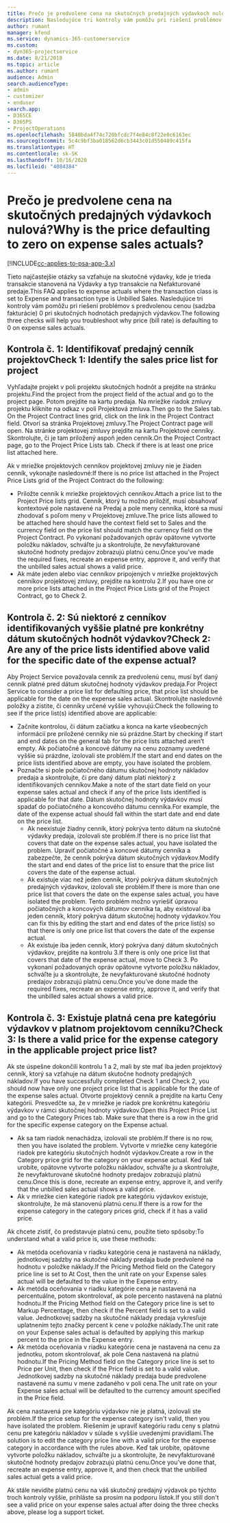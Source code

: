 ```yaml
---
title: Prečo je predvolene cena na skutočných predajných výdavkoch nulová?
description: Nasledujúce tri kontroly vám pomôžu pri riešení problémov s predvolenou cenou 0 pri skutočných hodnotách predajných výdavkov.
author: rumant
manager: kfend
ms.service: dynamics-365-customerservice
ms.custom:
- dyn365-projectservice
ms.date: 8/21/2018
ms.topic: article
ms.author: rumant
audience: Admin
search.audienceType:
- admin
- customizer
- enduser
search.app:
- D365CE
- D365PS
- ProjectOperations
ms.openlocfilehash: 5840bda4f74c720bfcdc7f4e84c8f22e0c6163ec
ms.sourcegitcommit: 5c4c9bf3ba018562d6cb3443c01d550489c415fa
ms.translationtype: HT
ms.contentlocale: sk-SK
ms.lasthandoff: 10/16/2020
ms.locfileid: "4084384"
---
```

# <a name="why-is-the-price-defaulting-to-zero-on-expense-sales-actuals"></a><span data-ttu-id="80792-103">Prečo je predvolene cena na skutočných predajných výdavkoch nulová?</span><span class="sxs-lookup"><span data-stu-id="80792-103">Why is the price defaulting to zero on expense sales actuals?</span></span>

[!INCLUDE[cc-applies-to-psa-app-3.x](../includes/cc-applies-to-psa-app-3x.md)]

<span data-ttu-id="80792-104">Tieto najčastejšie otázky sa vzťahuje na skutočné výdavky, kde je trieda transakcie stanovená na Výdavky a typ transakcie na Nefakturované predaje.</span><span class="sxs-lookup"><span data-stu-id="80792-104">This FAQ applies to expense actuals where the transaction class is set to Expense and transaction type is Unbilled Sales.</span></span> <span data-ttu-id="80792-105">Nasledujúce tri kontroly vám pomôžu pri riešení problémov s predvolenou cenou (sadzba fakturácie) 0 pri skutočných hodnotách predajných výdavkov.</span><span class="sxs-lookup"><span data-stu-id="80792-105">The following three checks will help you troubleshoot why price (bill rate) is defaulting to 0 on expense sales actuals.</span></span>

## <a name="check-1-identify-the-sales-price-list-for-project"></a><span data-ttu-id="80792-106">Kontrola č. 1: Identifikovať predajný cenník projektov</span><span class="sxs-lookup"><span data-stu-id="80792-106">Check 1: Identify the sales price list for project</span></span>

<span data-ttu-id="80792-107">Vyhľadajte projekt v poli projektu skutočných hodnôt a prejdite na stránku projektu.</span><span class="sxs-lookup"><span data-stu-id="80792-107">Find the project from the project field of the actual and go to the project page.</span></span> <span data-ttu-id="80792-108">Potom prejdite na kartu predaja. Na mriežke riadok zmluvy projektu kliknite na odkaz v poli Projektová zmluva.</span><span class="sxs-lookup"><span data-stu-id="80792-108">Then go to the Sales tab. On the Project Contract lines grid, click on the link in the Project Contract field.</span></span> <span data-ttu-id="80792-109">Otvorí sa stránka Projektovej zmluvy.</span><span class="sxs-lookup"><span data-stu-id="80792-109">The Project Contract page will open.</span></span> <span data-ttu-id="80792-110">Na stránke projektovej zmluvy prejdite na kartu Projektové cenníky. Skontrolujte, či je tam priložený aspoň jeden cenník.</span><span class="sxs-lookup"><span data-stu-id="80792-110">On the Project Contract page, go to the Project Price Lists tab. Check if there is at least one price list attached here.</span></span>

<span data-ttu-id="80792-111">Ak v mriežke projektových cenníkov projektovej zmluvy nie je žiaden cenník, vykonajte nasledovné:</span><span class="sxs-lookup"><span data-stu-id="80792-111">If there is no price list attached in the Project Price Lists grid of the Project Contract do the following:</span></span>

- <span data-ttu-id="80792-112">Priložte cenník k mriežke projektových cenníkov.</span><span class="sxs-lookup"><span data-stu-id="80792-112">Attach a price list to the Project Price lists grid.</span></span> <span data-ttu-id="80792-113">Cenník, ktorý tu možno priložiť, musí obsahovať kontextové pole nastavené na Predaj a pole meny cenníka, ktoré sa musí zhodovať s poľom meny v Projektovej zmluve.</span><span class="sxs-lookup"><span data-stu-id="80792-113">The price lists allowed to be attached here should have the context field set to Sales and the currency field on the price list should match the currency field on the Project Contract.</span></span> <span data-ttu-id="80792-114">Po vykonaní požadovaných opráv opätovne vytvorte položku nákladov, schváľte ju a skontrolujte, že nevyfakturované skutočné hodnoty predajov zobrazujú platnú cenu.</span><span class="sxs-lookup"><span data-stu-id="80792-114">Once you’ve made the required fixes, recreate an expense entry, approve it, and verify that the unbilled sales actual shows a valid price.</span></span>
- <span data-ttu-id="80792-115">Ak máte jeden alebo viac cenníkov pripojených v mriežke projektových cenníkov projektovej zmluvy, prejdite na kontrolu 2.</span><span class="sxs-lookup"><span data-stu-id="80792-115">If you have one or more price lists attached in the Project Price Lists grid of the Project Contract, go to Check 2.</span></span>

## <a name="check-2-are-any-of-the-price-lists-identified-above-valid-for-the-specific-date-of-the-expense-actual"></a><span data-ttu-id="80792-116">Kontrola č. 2: Sú niektoré z cenníkov identifikovaných vyššie platné pre konkrétny dátum skutočných hodnôt výdavkov?</span><span class="sxs-lookup"><span data-stu-id="80792-116">Check 2: Are any of the price lists identified above valid for the specific date of the expense actual?</span></span>

<span data-ttu-id="80792-117">Aby Project Service považovala cenník za predvolenú cenu, musí byť daný cenník platné pred dátum skutočnej hodnoty výdavkov predaja.</span><span class="sxs-lookup"><span data-stu-id="80792-117">For Project Service to consider a price list for defaulting price, that price list should be applicable for the date on the expense sales actual.</span></span> <span data-ttu-id="80792-118">Skontrolujte nasledovné položky a zistite, či cenníky určené vyššie vyhovujú:</span><span class="sxs-lookup"><span data-stu-id="80792-118">Check the following to see if the price list(s) identified above are applicable:</span></span>

- <span data-ttu-id="80792-119">Začnite kontrolou, či dátum začiatku a konca na karte všeobecných informácií pre priložené cenníky nie sú prázdne.</span><span class="sxs-lookup"><span data-stu-id="80792-119">Start by checking if start and end dates on the general tab for the price lists attached aren’t empty.</span></span> <span data-ttu-id="80792-120">Ak počiatočné a koncové dátumy na cenu zoznamy uvedené vyššie sú prázdne, izolovali ste problém.</span><span class="sxs-lookup"><span data-stu-id="80792-120">If the start and end dates on the price lists identified above are empty, you have isolated the problem.</span></span> 
- <span data-ttu-id="80792-121">Poznačte si pole počiatočného dátumu skutočnej hodnoty nákladov predaja a skontrolujte, či pre daný dátum platí niektorý z identifikovaných cenníkov.</span><span class="sxs-lookup"><span data-stu-id="80792-121">Make a note of the start date field on your expense sales actual and check if any of the price lists identified is applicable for that date.</span></span> <span data-ttu-id="80792-122">Dátum skutočnej hodnoty výdavkov musí spadať do počiatočného a koncového dátumu cenníka.</span><span class="sxs-lookup"><span data-stu-id="80792-122">For example, the date of the expense actual should fall within the start date and end date on the price list.</span></span> 
    - <span data-ttu-id="80792-123">Ak neexistuje žiadny cenník, ktorý pokrýva tento dátum na skutočné výdavky predaja, izolovali ste problém.</span><span class="sxs-lookup"><span data-stu-id="80792-123">If there is no price list that covers that date on the expense sales actual, you have isolated the problem.</span></span> <span data-ttu-id="80792-124">Upraviť počiatočné a koncové dátumy cenníka a zabezpečte, že cenník pokrýva dátum skutočných výdavkov.</span><span class="sxs-lookup"><span data-stu-id="80792-124">Modify the start and end dates of the price list to ensure that the price list covers the date of the expense actual.</span></span> 
    - <span data-ttu-id="80792-125">Ak existuje viac než jeden cenník, ktorý pokrýva dátum skutočných predajných výdavkov, izolovali ste problém.</span><span class="sxs-lookup"><span data-stu-id="80792-125">If there is more than one price list that covers the date on the expense sales actual, you have isolated the problem.</span></span> <span data-ttu-id="80792-126">Tento problém možno vyriešiť úpravou počiatočných a koncových dátumov cenníka ta, aby existoval iba jeden cenník, ktorý pokrýva dátum skutočnej hodnoty výdavkov.</span><span class="sxs-lookup"><span data-stu-id="80792-126">You can fix this by editing the start and end dates of the price list(s) so that there is only one price list that covers the date of the expense actual.</span></span> 
    - <span data-ttu-id="80792-127">Ak existuje iba jeden cenník, ktorý pokrýva daný dátum skutočných výdavkov, prejdite na kontrolu 3.</span><span class="sxs-lookup"><span data-stu-id="80792-127">If there is only one price list that covers that date of the expense actual, move to Check 3.</span></span>
<span data-ttu-id="80792-128">Po vykonaní požadovaných opráv opätovne vytvorte položku nákladov, schváľte ju a skontrolujte, že nevyfakturované skutočné hodnoty predajov zobrazujú platnú cenu.</span><span class="sxs-lookup"><span data-stu-id="80792-128">Once you’ve done made the required fixes, recreate an expense entry, approve it, and verify that the unbilled sales actual shows a valid price.</span></span>

## <a name="check-3-is-there-a-valid-price-for-the-expense-category-in-the-applicable-project-price-list"></a><span data-ttu-id="80792-129">Kontrola č. 3: Existuje platná cena pre kategóriu výdavkov v platnom projektovom cenníku?</span><span class="sxs-lookup"><span data-stu-id="80792-129">Check 3: Is there a valid price for the expense category in the applicable project price list?</span></span> 

<span data-ttu-id="80792-130">Ak ste úspešne dokončili kontrolu 1 a 2, mali by ste mať iba jeden projektový cenník, ktorý sa vzťahuje na dátum skutočne hodnoty predajných nákladov.</span><span class="sxs-lookup"><span data-stu-id="80792-130">If you have successfully completed Check 1 and Check 2, you should now have only one project price list that is applicable for the date of the expense sales actual.</span></span> <span data-ttu-id="80792-131">Otvorte projektový cenník a prejdite na kartu Ceny kategórií. Presvedčte sa, že v mriežke je riadok pre konkrétnu kategóriu výdavkov v rámci skutočnej hodnoty výdavkov.</span><span class="sxs-lookup"><span data-stu-id="80792-131">Open this Project Price List and go to the Category Prices tab. Make sure that there is a row in the grid for the specific expense category on the Expense actual.</span></span>
 
- <span data-ttu-id="80792-132">Ak sa tam riadok nenachádza, izolovali ste problém.</span><span class="sxs-lookup"><span data-stu-id="80792-132">If there is no row, then you have isolated the problem.</span></span> <span data-ttu-id="80792-133">Vytvorte v mriežke ceny kategórie riadok pre kategóriu skutočných hodnôt výdavkov.</span><span class="sxs-lookup"><span data-stu-id="80792-133">Create a row in the Category price grid for the category on your expense actual.</span></span> <span data-ttu-id="80792-134">Keď tak urobíte, opätovne vytvorte položku nákladov, schváľte ju a skontrolujte, že nevyfakturované skutočné hodnoty predajov zobrazujú platnú cenu.</span><span class="sxs-lookup"><span data-stu-id="80792-134">Once this is done, recreate an expense entry, approve it, and verify that the unbilled sales actual shows a valid price.</span></span> 
- <span data-ttu-id="80792-135">Ak v mriežke cien kategórie riadok pre kategóriu výdavkov existuje, skontrolujte, že má stanovenú platnú cenu.</span><span class="sxs-lookup"><span data-stu-id="80792-135">If there is a row for the expense category in the category prices grid, check if it has a valid price.</span></span>

<span data-ttu-id="80792-136">Ak chcete zistiť, čo predstavuje platnú cenu, použite tieto spôsoby:</span><span class="sxs-lookup"><span data-stu-id="80792-136">To understand what a valid price is, use these methods:</span></span>

- <span data-ttu-id="80792-137">Ak metóda oceňovania v riadku kategórie cena je nastavená na náklady, jednotkovej sadzby na skutočné náklady predaja bude predvolené na hodnotu v položke náklady.</span><span class="sxs-lookup"><span data-stu-id="80792-137">If the Pricing Method field on the Category price line is set to At Cost, then the unit rate on your Expense sales actual will be defaulted to the value in the Expense entry.</span></span>
- <span data-ttu-id="80792-138">Ak metóda oceňovania v riadku kategórie cena je nastavená na percentuálne, potom skontrolovať, ak pole percento nastavená na platnú hodnotu.</span><span class="sxs-lookup"><span data-stu-id="80792-138">If the Pricing Method field on the Category price line is set to Markup Percentage, then check if the Percent field is set to a valid value.</span></span> <span data-ttu-id="80792-139">Jednotkovej sadzby na skutočné náklady predaja vykresľuje uplatnením tejto značky percent k cene v položke náklady.</span><span class="sxs-lookup"><span data-stu-id="80792-139">The unit rate on your Expense sales actual is defaulted by applying this markup percent to the price in the Expense entry.</span></span>
- <span data-ttu-id="80792-140">Ak metóda oceňovania v riadku kategórie cena je nastavená na cenu za jednotku, potom skontrolovať, ak pole Cena nastavená na platnú hodnotu.</span><span class="sxs-lookup"><span data-stu-id="80792-140">If the Pricing Method field on the Category price line is set to Price per Unit, then check if the Price field is set to a valid value.</span></span> <span data-ttu-id="80792-141">Jednotkovej sadzby na skutočné náklady predaja bude predvolene nastavené na sumu v mene zadaného v poli cena.</span><span class="sxs-lookup"><span data-stu-id="80792-141">The unit rate on your Expense sales actual will be defaulted to the currency amount specified in the Price field.</span></span>

<span data-ttu-id="80792-142">Ak cena nastavená pre kategóriu výdavkov nie je platná, izolovali ste problém.</span><span class="sxs-lookup"><span data-stu-id="80792-142">If the price setup for the expense category isn't valid, then you have isolated the problem.</span></span> <span data-ttu-id="80792-143">Riešením je upraviť kategóriu radu ceny s platnú cenu pre kategóriu nákladov v súlade s vyššie uvedenými pravidlami.</span><span class="sxs-lookup"><span data-stu-id="80792-143">The solution is to edit the category price line with a valid price for the expense category in accordance with the rules above.</span></span> <span data-ttu-id="80792-144">Keď tak urobíte, opätovne vytvorte položku nákladov, schváľte ju a skontrolujte, že nevyfakturované skutočné hodnoty predajov zobrazujú platnú cenu.</span><span class="sxs-lookup"><span data-stu-id="80792-144">Once you’ve done that, recreate an expense entry, approve it, and then check that the unbilled sales actual gets a valid price.</span></span>

<span data-ttu-id="80792-145">Ak stále nevidíte platnú cenu na váš skutočný predajný výdavok po týchto troch kontroly vyššie, prihláste sa prosím na podporu lístok.</span><span class="sxs-lookup"><span data-stu-id="80792-145">If you still don't see a valid price on your expense sales actual after doing the three checks above, please log a support ticket.</span></span>


